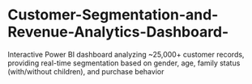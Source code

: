 # Customer-Segmentation-and-Revenue-Analytics-Dashboard-
Interactive Power BI dashboard analyzing ~25,000+ customer records, providing real-time segmentation based on gender, age, family status (with/without children), and purchase behavior
